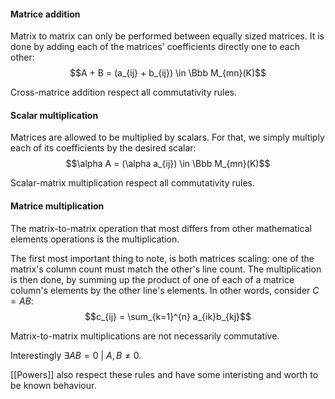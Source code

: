 #### Matrice addition 
Matrix to matrix can only be performed between equally sized matrices. It is done by adding each of the matrices' coefficients directly one to each other:
$$A + B = (a_{ij} + b_{ij}) \in \Bbb M_{mn}(K)$$

Cross-matrice addition respect all commutativity rules.

#### Scalar multiplication
Matrices are allowed to be multiplied by scalars. For that, we simply multiply each of its coefficients by the desired scalar: 
$$\alpha A = (\alpha a_{ij}) \in \Bbb M_{mn}(K)$$

Scalar-matrix multiplication respect all commutativity rules.

#### Matrice multiplication 
The matrix-to-matrix operation that most differs from other mathematical elements operations is the multiplication. 

The first most important thing to note, is both matrices scaling: one of the matrix's column count must match the other's line count. 
The multiplication is then done, by summing up the product of one of each of a matrice column's elements by the other line's elements. In other words, consider $C = AB$: $$c_{ij} = \sum_{k=1}^{n} a_{ik}b_{kj}$$

Matrix-to-matrix multiplications are not necessarily commutative.

Interestingly $\exists AB = 0\ |\ A,B \not = 0$.

[[Powers]] also respect these rules and have some interisting and worth to be known behaviour.